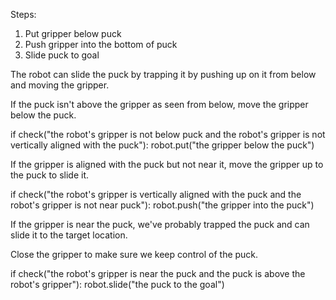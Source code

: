 

Steps:
  1. Put gripper below puck
  2. Push gripper into the bottom of puck
  3. Slide puck to goal
 
The robot can slide the puck by trapping it by pushing up on it from
below and moving the gripper.

If the puck isn't above the gripper as seen from below, move the gripper
below the puck.

if check("the robot's gripper is not below puck and the robot's gripper is not vertically aligned with the puck"):
    robot.put("the gripper below the puck")

If the gripper is aligned with the puck but not near it, move the gripper
up to the puck to slide it.

if check("the robot's gripper is vertically aligned with the puck and the robot's gripper is not near puck"):
    robot.push("the gripper into the puck")

If the gripper is near the puck, we've probably trapped the puck and can
slide it to the target location.

Close the gripper to make sure we keep control of the puck.

if check("the robot's gripper is near the puck and the puck is above the robot's gripper"):
    robot.slide("the puck to the goal")